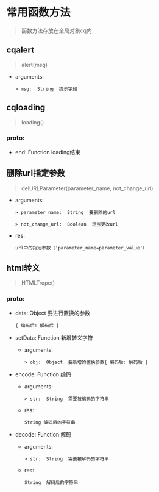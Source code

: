 # 常用函数方法

> 函数方法存放在全局对象cq内


## cqalert
> alert(msg)
- arguments:
  ```
  > msg:  String  提示字段
  ```

## cqloading
> loading()

### proto:

- end: Function loading结束



## 删除url指定参数
  
> delURLParameter(parameter_name, not_change_url)
- arguments:
  ```
  > parameter_name:  String  要删除的url

  > not_change_url:  Boolean  是否更改url
  ```

- res:
  ```
  url中的指定参数（'parameter_name=parameter_value'）
  ```



## html转义

> HTMLTrope()

### proto:

- data: Object 要进行置换的参数
  ```
  { 编码后: 解码后 }
  ```

- setData: Function 新增转义字符
    
  - arguments:
    ```
    > obj:  Object  要新增的置换参数{ 编码后: 解码后 }
    ```

- encode: Function 编码
    
  - arguments:
    ```
    > str:  String  需要被编码的字符串
    ```
  - res:
    ```
    String 编码后的字符串
    ```
- decode:  Function  解码

  - arguments:
    ```
    > str:  String  需要被解码的字符串
    ```
  - res:
    ```
    String  解码后的字符串
    ```
